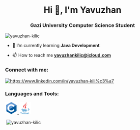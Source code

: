 <h1 align="center">Hi 👋, I'm Yavuzhan</h1>
<h3 align="center">Gazi University Computer Science Student</h3>

<p align="left"> <img src="https://komarev.com/ghpvc/?username=yavuzhan-kilic&label=Profile%20views&color=0e75b6&style=flat" alt="yavuzhan-kilic" /> </p>

- 🌱 I’m currently learning **Java Development**

- 📫 How to reach me **yavuzhankilic@icloud.com**

<h3 align="left">Connect with me:</h3>
<p align="left">
<a href="https://linkedin.com/in/https://www.linkedin.com/in/yavuzhan-kili%c3%a7" target="blank"><img align="center" src="https://raw.githubusercontent.com/rahuldkjain/github-profile-readme-generator/master/src/images/icons/Social/linked-in-alt.svg" alt="https://www.linkedin.com/in/yavuzhan-kili%c3%a7" height="30" width="40" /></a>
</p>

<h3 align="left">Languages and Tools:</h3>
<p align="left"> <a href="https://www.cprogramming.com/" target="_blank" rel="noreferrer"> <img src="https://raw.githubusercontent.com/devicons/devicon/master/icons/c/c-original.svg" alt="c" width="40" height="40"/> </a> <a href="https://www.java.com" target="_blank" rel="noreferrer"> <img src="https://raw.githubusercontent.com/devicons/devicon/master/icons/java/java-original.svg" alt="java" width="40" height="40"/> </a> </p>

<p>&nbsp;<img align="center" src="https://github-readme-stats.vercel.app/api?username=yavuzhan-kilic&show_icons=true&locale=en" alt="yavuzhan-kilic" /></p>
